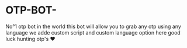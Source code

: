 # OTP-BOT-
No°1 otp bot in the world this bot will allow you to grab any otp using any language we adde custom script and custom language option here good luck hunting otp's ❤️
